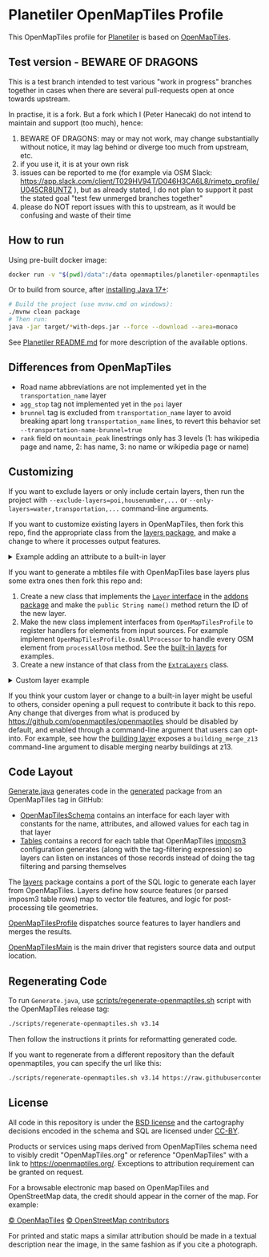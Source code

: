 # Planetiler OpenMapTiles Profile

This OpenMapTiles profile for [Planetiler](https://github.com/onthegomap/planetiler) is based
on [OpenMapTiles](https://github.com/openmaptiles/openmaptiles).

## Test version - BEWARE OF DRAGONS

This is a test branch intended to test various "work in progress" branches
together in cases when there are several pull-requests open at once towards
upstream.

In practise, it is a fork. But a fork which I (Peter Hanecak) do not intend
to maintain and support (too much), hence:

1. BEWARE OF DRAGONS: may or may not work, may change substantially without
   notice, it may lag behind or diverge too much from upstream, etc.
2. if you use it, it is at your own risk
3. issues can be reported to me (for example via OSM Slack:
   https://app.slack.com/client/T029HV94T/D046H3CA6L8/rimeto_profile/U045CR8UNTZ ),
   but as already stated, I do not plan to support it past the stated goal
   "test few unmerged branches together"
4. please do NOT report issues with this to upstream, as it would be
   confusing and waste of their time

## How to run

Using pre-built docker image:

```bash
docker run -v "$(pwd)/data":/data openmaptiles/planetiler-openmaptiles:latest --force --download --area=monaco
```

Or to build from source, after [installing Java 17+](https://adoptium.net/installation.html):

```bash
# Build the project (use mvnw.cmd on windows):
./mvnw clean package
# Then run:
java -jar target/*with-deps.jar --force --download --area=monaco
```

See [Planetiler README.md](https://github.com/onthegomap/planetiler/blob/main/README.md) for more description of the
available options.

## Differences from OpenMapTiles

- Road name abbreviations are not implemented yet in the `transportation_name` layer
- `agg_stop` tag not implemented yet in the `poi` layer
- `brunnel` tag is excluded from `transportation_name` layer to avoid breaking apart long `transportation_name`
  lines, to revert this behavior set `--transportation-name-brunnel=true`
- `rank` field on `mountain_peak` linestrings only has 3 levels (1: has wikipedia page and name, 2: has name, 3: no name
  or wikipedia page or name)

## Customizing

If you want to exclude layers or only include certain layers, then run the project
with  `--exclude-layers=poi,housenumber,...` or `--only-layers=water,transportation,...` command-line arguments.

If you want to customize existing layers in OpenMapTiles, then fork this repo, find the appropriate class from
the [layers package](src/main/java/org/openmaptiles/layers), and make a change to where it processes output features.

<details>
<summary>
Example adding an attribute to a built-in layer
</summary>

For example to copy over the source attribute from OpenStreetMap elements to the building layer,
modify [Building.java](src/main/java/org/openmaptiles/layers/Building.java):

```diff
@@ -166,6 +166,7 @@ public class Building implements
         .setAttrWithMinzoom(Fields.RENDER_MIN_HEIGHT, renderMinHeight, 14)
         .setAttrWithMinzoom(Fields.COLOUR, color, 14)
         .setAttrWithMinzoom(Fields.HIDE_3D, hide3d, 14)
+        .setAttrWithMinzoom("source", element.source().getTag("source"), 14)
         .setSortKey(renderHeight);
       if (mergeZ13Buildings) {
         feature
```

</details>

If you want to generate a mbtiles file with OpenMapTiles base layers plus some extra ones then fork this repo and:

1. Create a new class that implements the [`Layer` interface](src/main/java/org/openmaptiles/Layer.java) in
   the [addons package](src/main/java/org/openmaptiles/addons) and make the `public String name()` method return the ID
   of the new layer.
2. Make the new class implement interfaces from `OpenMapTilesProfile` to register handlers for elements from input
   sources. For example implement `OpenMapTilesProfile.OsmAllProcessor` to handle every OSM element from `processAllOsm`
   method. See the [built-in layers](src/main/java/org/openmaptiles/layers) for examples.
3. Create a new instance of that class from the [`ExtraLayers`](src/main/java/org/openmaptiles/addons/ExtraLayers.java)
   class.

<details>
<summary>
Custom layer example
</summary>

This layer would add a `power` layer to OpenMapTiles output with power lines:

```java
package org.openmaptiles.addons;

import com.onthegomap.planetiler.FeatureCollector;
import com.onthegomap.planetiler.reader.SourceFeature;
import org.openmaptiles.Layer;
import org.openmaptiles.OpenMapTilesProfile;

public class Power implements Layer, OpenMapTilesProfile.OsmAllProcessor {

  private static final String LAYER_NAME = "power";

  @Override
  public String name() {
    return LAYER_NAME;
  }

  @Override
  public void processAllOsm(SourceFeature feature, FeatureCollector features) {
    if (feature.canBeLine() && feature.hasTag("power", "line")) {
      features.line("power")
          .setBufferPixels(4)
          .setMinZoom(6)
          .setAttr("class", "line");
    }
  }
}
```

</details>

If you think your custom layer or change to a built-in layer might be useful to others, consider opening a pull request
to contribute it back to this repo. Any change that diverges from what is produced
by https://github.com/openmaptiles/openmaptiles should be disabled by default, and enabled through a command-line
argument that users can opt-into. For example, see how
the [building layer](src/main/java/org/openmaptiles/layers/Building.java) exposes a `building_merge_z13` command-line
argument to disable merging nearby buildings at z13.

## Code Layout

[Generate.java](src/main/java/org/openmaptiles/Generate.java) generates code in
the [generated](src/main/java/org/openmaptiles/generated) package from an OpenMapTiles tag in
GitHub:

- [OpenMapTilesSchema](src/main/java/org/openmaptiles/generated/OpenMapTilesSchema.java)
  contains an interface for each layer with constants for the name, attributes, and allowed values for each tag in that
  layer
- [Tables](src/main/java/org/openmaptiles/generated/Tables.java)
  contains a record for each table that OpenMapTiles [imposm3](https://github.com/omniscale/imposm3) configuration
  generates (along with the tag-filtering expression) so layers can listen on instances of those records instead of
  doing the tag filtering and parsing themselves

The [layers](src/main/java/org/openmaptiles/layers) package contains a port of the SQL logic to
generate each layer from OpenMapTiles. Layers define how source features (or parsed imposm3 table rows) map to vector
tile features, and logic for post-processing tile geometries.

[OpenMapTilesProfile](src/main/java/org/openmaptiles/OpenMapTilesProfile.java) dispatches source
features to layer handlers and merges the results.

[OpenMapTilesMain](src/main/java/org/openmaptiles/OpenMapTilesMain.java) is the main driver that
registers source data and output location.

## Regenerating Code

To run `Generate.java`,
use [scripts/regenerate-openmaptiles.sh](https://github.com/openmaptiles/planetiler-openmaptiles/blob/main/scripts/regenerate-openmaptiles.sh)
script with the
OpenMapTiles release tag:

```bash
./scripts/regenerate-openmaptiles.sh v3.14
```

Then follow the instructions it prints for reformatting generated code.

If you want to regenerate from a different repository than the default openmaptiles, you can specify the url like this:

```bash
./scripts/regenerate-openmaptiles.sh v3.14 https://raw.githubusercontent.com/openmaptiles/openmaptiles/
```

## License

All code in this repository is under the [BSD license](./LICENSE.md) and the cartography decisions encoded in the schema
and SQL are licensed under [CC-BY](./LICENSE.md).

Products or services using maps derived from OpenMapTiles schema need to visibly credit "OpenMapTiles.org" or
reference "OpenMapTiles" with a link to https://openmaptiles.org/. Exceptions to attribution requirement can be granted
on request.

For a browsable electronic map based on OpenMapTiles and OpenStreetMap data, the
credit should appear in the corner of the map. For example:

[© OpenMapTiles](https://openmaptiles.org/) [© OpenStreetMap contributors](https://www.openstreetmap.org/copyright)

For printed and static maps a similar attribution should be made in a textual
description near the image, in the same fashion as if you cite a photograph.
